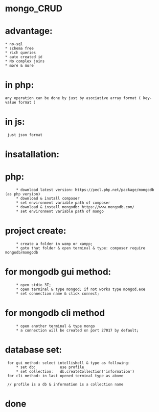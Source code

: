 # mongo_CRUD
# advantage:
    * no-sql
    * schema free
    * rich queries
    * auto created id
    * No complex joins
    * more & more
   
 # in php:
    any operation can be done by just by asociative array format ( key-value format )
 # in js:
     just json format
# insatallation:
   # php:
         * download latest version: https://pecl.php.net/package/mongodb (as php version)
         * download & install composer
         * set environment variable path of composer
         * download & install mongodb: https://www.mongodb.com/
         * set environment variable path of mongo
   # project create:
         * create a folder in wamp or xampp;
         * goto that folder & open terminal & type: composer require mongodb/mongodb
   # for mongodb gui method:
         * open stdio 3T;
         * open terminal & type mongod; if not works type mongod.exe
         * set connection name & click connect;
   #  for mongodb cli method
         * open another terminal & type mongo
         * a connection will be created on port 27017 by default;
   # database set:
     for gui method: select intellishell & type as following:
         * set db:           use profile
         * set collection:   db.createCollection('information')
     for cli method: in last opened terminal type as above
     
     // profile is a db & information is a collection name
      
# done         
         
